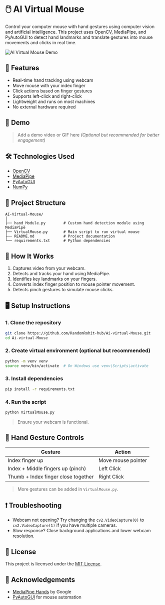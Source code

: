 
# 🖱️ AI Virtual Mouse

Control your computer mouse with hand gestures using computer vision and artificial intelligence. This project uses OpenCV, MediaPipe, and PyAutoGUI to detect hand landmarks and translate gestures into mouse movements and clicks in real time.

![AI Virtual Mouse Demo](https://user-images.githubusercontent.com/your-gif-link-if-available.gif)

## 🚀 Features

* Real-time hand tracking using webcam
* Move mouse with your index finger
* Click actions based on finger gestures
* Supports left-click and right-click
* Lightweight and runs on most machines
* No external hardware required

## 📸 Demo

> Add a demo video or GIF here
> *(Optional but recommended for better engagement)*

## 🛠️ Technologies Used

* [OpenCV](https://opencv.org/)
* [MediaPipe](https://developers.google.com/mediapipe)
* [PyAutoGUI](https://pyautogui.readthedocs.io/en/latest/)
* [NumPy](https://numpy.org/)

## 📂 Project Structure

```
AI-Virtual-Mouse/
│
├── hand_Module.py        # Custom hand detection module using MediaPipe
├── VirtualMouse.py       # Main script to run virtual mouse
├── README.md             # Project documentation
└── requirements.txt      # Python dependencies
```

## 🧠 How It Works

1. Captures video from your webcam.
2. Detects and tracks your hand using MediaPipe.
3. Identifies key landmarks on your fingers.
4. Converts index finger position to mouse pointer movement.
5. Detects pinch gestures to simulate mouse clicks.

## 🖥️ Setup Instructions

### 1. Clone the repository

```bash
git clone https://github.com/RandomRohit-hub/Ai-virtual-Mouse.git
cd Ai-virtual-Mouse
```

### 2. Create virtual environment (optional but recommended)

```bash
python -m venv venv
source venv/bin/activate  # On Windows use venv\Scripts\activate
```

### 3. Install dependencies

```bash
pip install -r requirements.txt
```

### 4. Run the script

```bash
python VirtualMouse.py
```

> Ensure your webcam is functional.

## 👋 Hand Gesture Controls

| Gesture                             | Action             |
| ----------------------------------- | ------------------ |
| Index finger up                     | Move mouse pointer |
| Index + Middle fingers up (pinch)   | Left Click         |
| Thumb + Index finger close together | Right Click        |

> More gestures can be added in `VirtualMouse.py`.

## ❗ Troubleshooting

* Webcam not opening? Try changing the `cv2.VideoCapture(0)` to `cv2.VideoCapture(1)` if you have multiple cameras.
* Slow response? Close background applications and lower webcam resolution.

## 📄 License

This project is licensed under the [MIT License](LICENSE).

## 🙌 Acknowledgements

* [MediaPipe Hands](https://google.github.io/mediapipe/solutions/hands.html) by Google
* [PyAutoGUI](https://pyautogui.readthedocs.io/) for mouse automation


